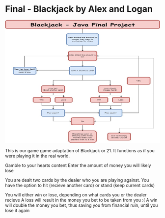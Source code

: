 # Final - Blackjack by Alex and Logan
<img src="BlackJack_JavaFinal.jpg" height = "400" width ="600">

This is our game game adaptation of Blackjack or 21.
It functions as if you were playing it in the real world.

Gamble to your hearts content
Enter the amount of money you will likely lose

You are dealt two cards by the dealer who you are playing against.
You have the option to hit (recieve another card) or stand (keep current cards)

You will either win or lose, depending on what cards you or the dealer recieve
A loss will result in the money you bet to be taken from you :(
A win will double the money you bet, thus saving you from financial ruin, until you lose it again


